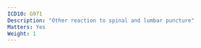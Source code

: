 ```yaml
---
ICD10: G971
Description: "Other reaction to spinal and lumbar puncture"
Matters: Yes
Weight: 1
---
```

